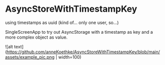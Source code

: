 # AsyncStoreWithTimestampKey
using timestamps as uuid (kind of... only one user, so...)

SingleScreenApp to try out AsyncStorage with a timestamp as key and a more complex object as value.

![alt text](https://github.com/anneKoethke/AsyncStoreWithTimestampKey/blob/main/assets/example_pic.png  | width=100)
